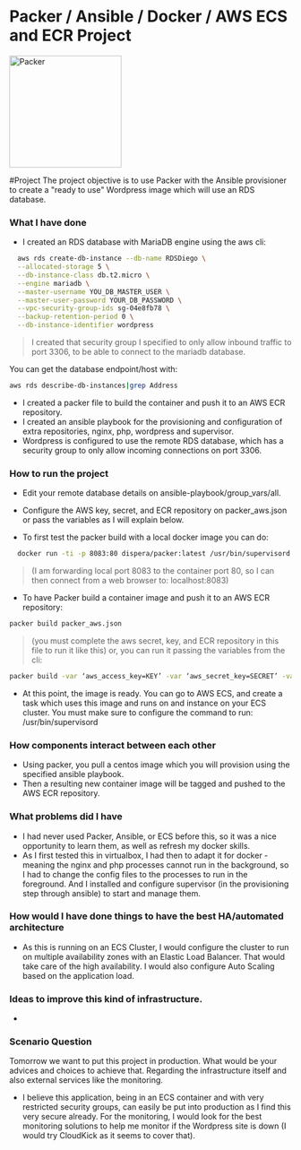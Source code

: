 # Packer / Ansible / Docker / AWS ECS and ECR Project
<img src="https://cdn.worldvectorlogo.com/logos/hashicorp-packer.svg" alt="Packer" style="width: 200px;"/>

#Project
The project objective is to use Packer with the Ansible provisioner to create a "ready to use" Wordpress image which will use an RDS database.

### What I have done
- I created an RDS database with MariaDB engine using the aws cli:
```sh
  aws rds create-db-instance --db-name RDSDiego \
  --allocated-storage 5 \
  --db-instance-class db.t2.micro \
  --engine mariadb \
  --master-username YOU_DB_MASTER_USER \
  --master-user-password YOUR_DB_PASSWORD \
  --vpc-security-group-ids sg-04e8fb78 \
  --backup-retention-period 0 \
  --db-instance-identifier wordpress
```
> I created that security group I specified to only allow inbound traffic to port 3306, to be able to connect to the mariadb database.

You can get the database endpoint/host with:
```sh
aws rds describe-db-instances|grep Address
```
- I created a packer file to build the container and push it to an AWS ECR repository.
- I created an ansible playbook for the provisioning and configuration of extra repositories, nginx, php, wordpress and supervisor.
- Wordpress is configured to use the remote RDS database, which has a security group to only allow incoming connections on port 3306.

### How to run the project
- Edit your remote database details on ansible-playbook/group_vars/all.
- Configure the AWS key, secret, and ECR repository on packer_aws.json or pass the variables as I will explain below.

- To first test the packer build with a local docker image you can do:
```sh
  docker run -ti -p 8083:80 dispera/packer:latest /usr/bin/supervisord
```
> (I am forwarding local port 8083 to the container port 80, so I can then connect from a web browser to: localhost:8083)

- To have Packer build a container image and push it to an AWS ECR repository:
```sh
packer build packer_aws.json
```
> (you must complete the aws secret, key, and ECR repository in this file to run it like this) or, you can run it passing the variables from the cli:

```sh
packer build -var ‘aws_access_key=KEY’ -var ‘aws_secret_key=SECRET’ -var ‘aws_ECR_repository=REPOSITORY‘ packer_aws.json
```

- At this point, the image is ready. You can go to AWS ECS, and create a task which uses this image and runs on and instance on your ECS cluster. You must make sure to configure the command to run: /usr/bin/supervisord

### How components interact between each other
- Using packer, you pull a centos image which you will provision using the specified ansible playbook.
- Then a resulting new container image will be tagged and pushed to the AWS ECR repository.

### What problems did I have
- I had never used Packer, Ansible, or ECS before this, so it was a nice opportunity to learn them, as well as refresh my docker skills.
- As I first tested this in virtualbox, I had then to adapt it for docker - meaning the nginx and php processes cannot run in the background, so I had to change the config files to the processes to run in the foreground. And I installed and configure supervisor (in the provisioning step through ansible) to start and manage them.

### How would I have done things to have the best HA/automated architecture
- As this is running on an ECS Cluster, I would configure the cluster to run on multiple availability zones with an Elastic Load Balancer. That would take care of the high availability. I would also configure Auto Scaling based on the application load.

### Ideas to improve this kind of infrastructure.
-

### Scenario Question
Tomorrow we want to put this project in production. What would be your advices and choices to achieve that.
Regarding the infrastructure itself and also external services like the monitoring.
- I believe this application, being in an ECS container and with very restricted security groups, can easily be put into production as I find this very secure already. For the monitoring, I would look for the best monitoring solutions to help me monitor if the Wordpress site is down (I would try CloudKick as it seems to cover that).
